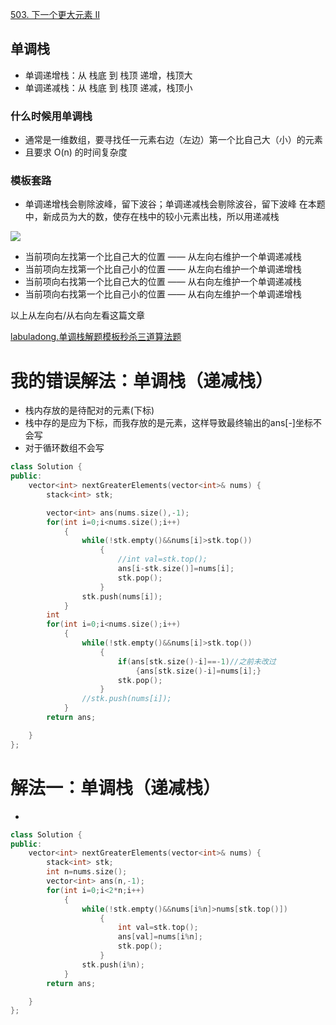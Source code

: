 [503. 下一个更大元素 II](https://leetcode-cn.com/problems/next-greater-element-ii/description/)


## 单调栈
- 单调递增栈：从 栈底 到 栈顶 递增，栈顶大
- 单调递减栈：从 栈底 到 栈顶 递减，栈顶小
### 什么时候用单调栈
- 通常是一维数组，要寻找任一元素右边（左边）第一个比自己大（小）的元素
- 且要求 O(n) 的时间复杂度
### 模板套路
- 单调递增栈会剔除波峰，留下波谷；单调递减栈会剔除波谷，留下波峰
在本题中，新成员为大的数，使存在栈中的较小元素出栈，所以用递减栈

![](https://pic.leetcode-cn.com/0051296ee260c55479a5dc139fedadc99d0ee32f30a7d27d216c4c4dcc51c7ad-image.png)

- 当前项向左找第一个比自己大的位置 —— 从左向右维护一个单调递减栈 
- 当前项向左找第一个比自己小的位置 —— 从左向右维护一个单调递增栈
- 当前项向右找第一个比自己大的位置 —— 从右向左维护一个单调递减栈
- 当前项向右找第一个比自己小的位置 —— 从右向左维护一个单调递增栈

以上从左向右/从右向左看这篇文章

[labuladong.单调栈解题模板秒杀三道算法题](https://mp.weixin.qq.com/s/KYfjBejo84AmajnPZNs5nA)  

# 我的错误解法：单调栈（递减栈）
- 栈内存放的是待配对的元素(下标)
- 栈中存的是应为下标，而我存放的是元素，这样导致最终输出的ans[-]坐标不会写
- 对于循环数组不会写
```c++
class Solution {
public:
    vector<int> nextGreaterElements(vector<int>& nums) {
        stack<int> stk;

        vector<int> ans(nums.size(),-1);
        for(int i=0;i<nums.size();i++)
            {
                while(!stk.empty()&&nums[i]>stk.top())
                    {
                        //int val=stk.top();
                        ans[i-stk.size()]=nums[i];
                        stk.pop();
                    }
                stk.push(nums[i]);
            }
        int
        for(int i=0;i<nums.size();i++)
            {
                while(!stk.empty()&&nums[i]>stk.top())
                    {
                        if(ans[stk.size()-i]==-1)//之前未改过
                            {ans[stk.size()-i]=nums[i];}
                        stk.pop();
                    }
                //stk.push(nums[i]);
            }
        return ans;

    }
};
```

# 解法一：单调栈（递减栈）
- 

```C++
class Solution {
public:
    vector<int> nextGreaterElements(vector<int>& nums) {
        stack<int> stk;
        int n=nums.size();
        vector<int> ans(n,-1);
        for(int i=0;i<2*n;i++)
            {
                while(!stk.empty()&&nums[i%n]>nums[stk.top()])
                    {
                        int val=stk.top();
                        ans[val]=nums[i%n];
                        stk.pop();
                    }
                stk.push(i%n);
            }
        return ans;

    }
};

```